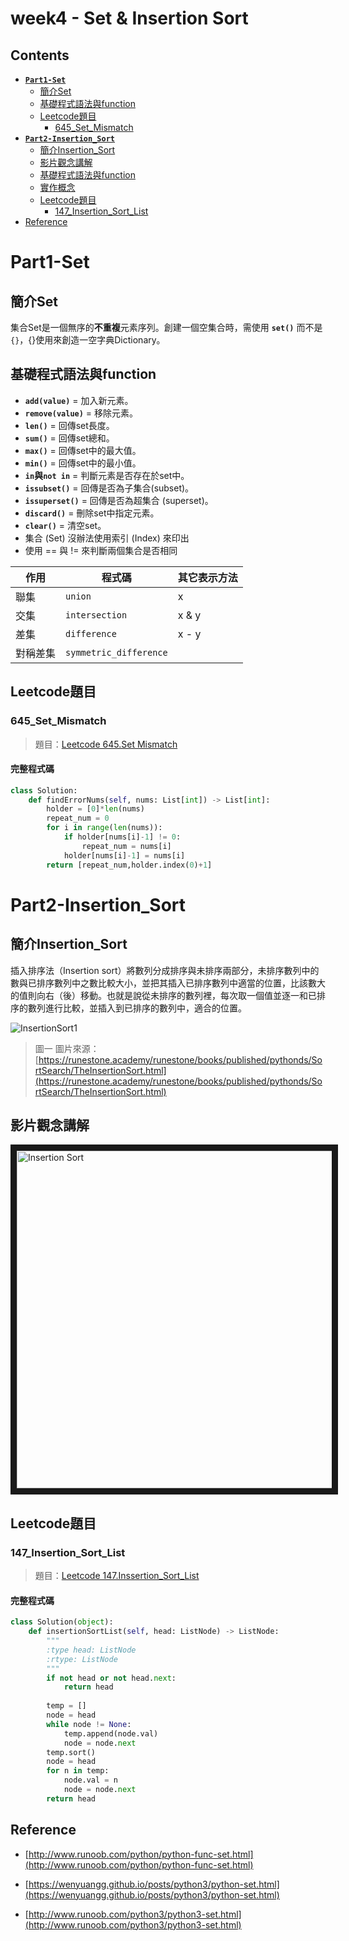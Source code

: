 # week4 - Set & Insertion Sort

## Contents
* [**`Part1-Set`**](#Part1-Set)
   * [簡介Set](#簡介Set)
   * [基礎程式語法與function](#基礎程式語法與function)
   * [Leetcode題目](#Leetcode題目)
      * [645_Set_Mismatch](#645_Set_Mismatch)
* [**`Part2-Insertion_Sort`**](#Part2-Insertion_Sort)
   * [簡介Insertion_Sort](#簡介Insertion_Sort)
   * [影片觀念講解](#影片觀念講解)
   * [基礎程式語法與function](#基礎程式語法與function)
   * [實作概念](#實作概念)
   * [Leetcode題目](#Leetcode題目)
      * [147_Insertion_Sort_List](#147_Insertion_Sort_List)
* [Reference](#Reference)


# Part1-Set
## 簡介Set
集合Set是一個無序的**不重複**元素序列。創建一個空集合時，需使用 **`set()`** 而不是`{}`，{}使用來創造一空字典Dictionary。


## 基礎程式語法與function
* **`add(value)`** = 加入新元素。
* **`remove(value)`** = 移除元素。
* **`len()`** = 回傳set長度。
* **`sum()`** = 回傳set總和。
* **`max()`** = 回傳set中的最大值。
* **`min()`** = 回傳set中的最小值。
* **`in`與`not in`** = 判斷元素是否存在於set中。
* **`issubset()`** = 回傳是否為子集合(subset)。
* **`issuperset()`** = 回傳是否為超集合 (superset)。
* **`discard()`** = 刪除set中指定元素。
* **`clear()`** = 清空set。
* 集合 (Set) 沒辦法使用索引 (Index) 來印出
* 使用 == 與 != 來判斷兩個集合是否相同

|作用|程式碼|其它表示方法|
|----------|-----------|-----------|
| 聯集   | `union`    | x | y |
| 交集   | `intersection`   | x & y |
| 差集   | `difference`   | x - y |
| 對稱差集   | `symmetric_difference`   | |


## Leetcode題目
### 645_Set_Mismatch
> 題目：[Leetcode 645.Set Mismatch](https://leetcode.com/problems/set-mismatch/)


#### 完整程式碼
```python
class Solution:
    def findErrorNums(self, nums: List[int]) -> List[int]:
        holder = [0]*len(nums)
        repeat_num = 0
        for i in range(len(nums)):
            if holder[nums[i]-1] != 0:
                repeat_num = nums[i]
            holder[nums[i]-1] = nums[i]
        return [repeat_num,holder.index(0)+1]
```


# Part2-Insertion_Sort
## 簡介Insertion_Sort
插入排序法（Insertion sort）將數列分成排序與未排序兩部分，未排序數列中的數與已排序數列中之數比較大小，並把其插入已排序數列中適當的位置，比該數大的值則向右（後）移動。也就是說從未排序的數列裡，每次取一個值並逐一和已排序的數列進行比較，並插入到已排序的數列中，適合的位置。


   ![InsertionSort1](https://runestone.academy/runestone/books/published/pythonds/_images/insertionsort.png
 "InsertionSort1")


> 圖一 
> 圖片來源：[https://runestone.academy/runestone/books/published/pythonds/SortSearch/TheInsertionSort.html](https://runestone.academy/runestone/books/published/pythonds/SortSearch/TheInsertionSort.html)


## 影片觀念講解
   <a href="https://www.youtube.com/watch?v=lCzQvQr8Utw&feature=youtu.be
" target="_blank"><img src="http://img.youtube.com/vi/lCzQvQr8Utw/0.jpg" 
alt="Insertion Sort" width="720" height="540" border="10" /></a>


## Leetcode題目
### 147_Insertion_Sort_List
> 題目：[Leetcode 147.Inssertion_Sort_List](https://leetcode.com/problems/insertion-sort-list/)


#### 完整程式碼
```python
class Solution(object):
    def insertionSortList(self, head: ListNode) -> ListNode:
        """
        :type head: ListNode
        :rtype: ListNode
        """
        if not head or not head.next:
            return head
        
        temp = []
        node = head
        while node != None:
            temp.append(node.val)
            node = node.next
        temp.sort()
        node = head
        for n in temp:
            node.val = n
            node = node.next
        return head
```


## Reference
* [http://www.runoob.com/python/python-func-set.html](http://www.runoob.com/python/python-func-set.html)	


* [https://wenyuangg.github.io/posts/python3/python-set.html](https://wenyuangg.github.io/posts/python3/python-set.html)


* [http://www.runoob.com/python3/python3-set.html](http://www.runoob.com/python3/python3-set.html)

